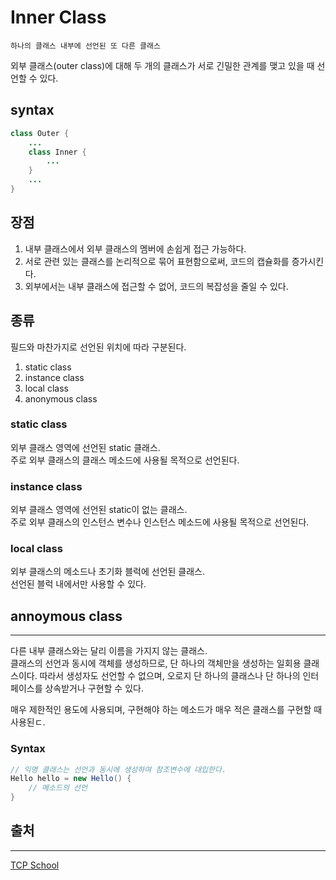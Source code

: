 # Inner Class

```
하나의 클래스 내부에 선언된 또 다른 클래스
```
외부 클래스(outer class)에 대해 두 개의 클래스가 서로 긴밀한 관계를 맺고 있을 때 선언할 수 있다.

## syntax
```java
class Outer {
    ...
    class Inner {
        ...
    }
    ...
}
```
## 장점
1. 내부 클래스에서 외부 클래스의 멤버에 손쉽게 접근 가능하다.
2. 서로 관련 있는 클래스를 논리적으로 묶어 표현함으로써, 코드의 캡슐화를 증가시킨다.
3. 외부에서는 내부 클래스에 접근할 수 없어, 코드의 복잡성을 줄일 수 있다.

## 종류
필드와 마찬가지로 선언된 위치에 따라 구분된다.

1. static class
2. instance class
3. local class
4. anonymous class

### static class
외부 클래스 영역에 선언된 static 클래스.   
주로 외부 클래스의 클래스 메소드에 사용될 목적으로 선언된다.

### instance class
외부 클래스 영역에 선언된 static이 없는 클래스.   
주로 외부 클래스의 인스턴스 변수나 인스턴스 메소드에 사용될 목적으로 선언된다.

### local class
외부 클래스의 메소드나 초기화 블럭에 선언된 클래스.   
선언된 블럭 내에서만 사용할 수 있다.

## annoymous class
---
다른 내부 클래스와는 달리 이름을 가지지 않는 클래스.   
클래스의 선언과 동시에 객체를 생성하므로, 단 하나의 객체만을 생성하는 일회용 클래스이다. 따라서 생성자도 선언할 수 없으며, 오로지 단 하나의 클래스나 단 하나의 인터페이스를 상속받거나 구현할 수 있다.

매우 제한적인 용도에 사용되며, 구현해야 하는 메소드가 매우 적은 클래스를 구현할 때 사용된ㄷ.

### Syntax
```java
// 익명 클래스는 선언과 동시에 생성하여 참조변수에 대입한다.
Hello hello = new Hello() {
    // 메소드의 선언
}
```

## 출처
---
[TCP School](http://www.tcpschool.com/java/java_usingClass_innerClass)